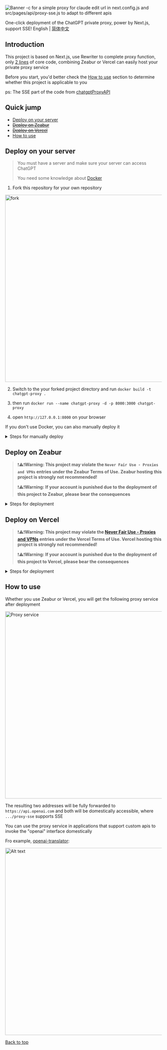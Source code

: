 ![Banner](./public/chatgpt-proxy-banner.png)
-c for a simple proxy for claude
edit url in next.config.js and src/pages/api/proxy-sse.js to adapt to different apis

One-click deployment of the ChatGPT private proxy, power by Next.js, support SSE!
English | [简体中文](./README-CN.md)

## Introduction

This project is based on Next.js, use Rewriter to complete proxy function, only [2 lines](https://github.com/imyuanx/chatgpt-proxy/blob/main/next.config.js#L7-L8) of core code, combining Zeabur or Vercel can easily host your private proxy service

Before you start, you'd better check the [How to use](#how-to-use) section to determine whether this project is applicable to you

ps: The SSE part of the code from [chatgptProxyAPI](https://github.com/x-dr/chatgptProxyAPI)

## Quick jump

- [Deploy on your server](#deploy-on-your-server)
- ~~[Deploy on Zeabur](#deploy-on-zeabur)~~
- ~~[Deploy on Vercel](#deploy-on-vercel)~~
- [How to use](#how-to-use)

## Deploy on your server

> You must have a server and make sure your server can access ChatGPT
>
> You need some knowledge about [Docker](https://www.docker.com/)

1. Fork this repository for your own repository

<img width="600" src="public/frok.png" alt="fork" />

2. Switch to the your forked project directory and run `docker build -t chatgpt-proxy .`

3. then run `docker run --name chatgpt-proxy -d -p 8000:3000 chatgpt-proxy`

4. open `http://127.0.0.1:8000` on your browser

If you don't use Docker, you can also manually deploy it

<details>
<summary>Steps for manually deploy</summary>

> Your nodejs version needs to be greater than or equal to 14

#### 1. Pull this repo to the local

```bash
$ git pull https://github.com/imyuanx/chatgpt-proxy
$ cd chatgpt-proxy
```

#### 2. Installations

```bash
$ pnpm install
```

#### 3. Build

```bash
$ pnpm build
```

#### 4. Running Services

```bash
$ pnpm start
```

</details>

## Deploy on Zeabur

> ❗️⚠️❗️**Warning: This project may violate the `Never Fair Use - Proxies and VPNs` entries under the Zeabur Terms of Use. Zeabur hosting this project is strongly not recommended!**
>
> ❗️⚠️❗️**Warning: If your account is punished due to the deployment of this project to Zeabur, please bear the consequences**

<details>
<summary>Steps for deployment</summary>

> ❗️⚠️❗️**Assuming that you have completely read the warning information and understand the possible risks and consequences, you can still continue to complete the deployment**

Specific operations are as follows

1. Fork this repository for your own repository

<img width="600" src="public/frok.png" alt="fork" />

2. Add a new service on [Zeabur](https://zeabur.com) console

<img width="600" src="public/zeabur.png" alt="step 1"/>

3. Add service and deploy from source code

<img width="600" src="public/zeabur-1.png" alt="step 2"/>

<img width="600" src="public/zeabur-1-1.png" alt="step 2-1"/>

4. Select your forked repo

<img width="600" src="public/zeabur-2.png" alt="step 3"/>

5. Select main and deploy

<img width="600" src="public/zeabur-3.png" alt="step 4"/>

6. After the deployment is successful, Generate the domain name.

<img width="600" src="public/zeabur-4.png" alt="step 5"/>

7. Finally get your service

<img width="600" src="public/zeabur-5.png" alt="step 6"/>
</details>

## Deploy on Vercel

> ❗️⚠️❗️**Warning: This project may violate the [Never Fair Use - Proxies and VPNs](https://vercel.com/docs/concepts/limits/fair-use-policy#never-fair-use) entries under the Vercel Terms of Use. Vercel hosting this project is strongly not recommended!**
>
> ❗️⚠️❗️**Warning: If your account is punished due to the deployment of this project to Vercel, please bear the consequences**

<details>

<summary>Steps for deployment</summary>

> ❗️⚠️❗️**Assuming that you have completely read the warning information and understand the possible risks and consequences, you can still continue to complete the deployment**

If you use Vercel deploy services, you must [custom domain name](https://vercel.com/docs/concepts/get-started/assign-domain), beacuse the [custom domain name](https://vercel.com/docs/concepts/get-started/assign-domain) is not affected by the GFW, Specific operations are as follows

<a href="https://vercel.com/import/project?template=https://github.com/imyuanx/chatgpt-proxy" target="_blank" rel="noopener noreferrer"><img src="https://vercel.com/button" alt="Deploy to Vercel"></a>

1. Click the deploy button at the top

<img width="600" src="public/vercel.png" alt="One-click deploy"/>

2. After deployment, the repository will be forked automatically for you, entering a custom repository name in the input field

<img width="600" src="public/vercel-deploy.png" alt="Deploy"/>

3. After successful deployment, get your service

<img width="600" src="public/vercel-success.png" alt="Alt text"/>

4. You must add a custom domain name for your service, otherwise you will not be able to access your service in the country

<img width="600" src="public/vercel-domain.png" alt="Domain"/>
</details>

## How to use

Whether you use Zeabur or Vercel, you will get the following proxy service after deployment

<img width="600" src="public/proxy.png" alt="Proxy service"/>

The resulting two addresses will be fully forwarded to `https://api.openai.com` and both will be domestically accessible, where `.../proxy-sse` supports SSE

You can use the proxy service in applications that support custom apis to invoke the "openai" interface domestically

Fro example, [openai-translator](https://github.com/yetone/openai-translator):

<img width="600" src="public/openai-translator.png" alt="Alt text"/>

[Back to top](#introduction)
